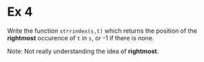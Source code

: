 # Ex 4

Write the function `strrindex(s,t)` which returns the position of the __rightmost__ occurence of `t` in `s`, or -1 if there is none.

Note: Not really understanding the idea of __rightmost__.